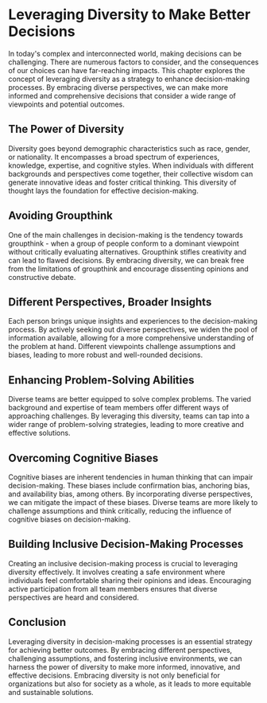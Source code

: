 # Leveraging Diversity to Make Better Decisions

In today's complex and interconnected world, making decisions can be challenging. There are numerous factors to consider, and the consequences of our choices can have far-reaching impacts. This chapter explores the concept of leveraging diversity as a strategy to enhance decision-making processes. By embracing diverse perspectives, we can make more informed and comprehensive decisions that consider a wide range of viewpoints and potential outcomes.

## The Power of Diversity

Diversity goes beyond demographic characteristics such as race, gender, or nationality. It encompasses a broad spectrum of experiences, knowledge, expertise, and cognitive styles. When individuals with different backgrounds and perspectives come together, their collective wisdom can generate innovative ideas and foster critical thinking. This diversity of thought lays the foundation for effective decision-making.

## Avoiding Groupthink

One of the main challenges in decision-making is the tendency towards groupthink - when a group of people conform to a dominant viewpoint without critically evaluating alternatives. Groupthink stifles creativity and can lead to flawed decisions. By embracing diversity, we can break free from the limitations of groupthink and encourage dissenting opinions and constructive debate.

## Different Perspectives, Broader Insights

Each person brings unique insights and experiences to the decision-making process. By actively seeking out diverse perspectives, we widen the pool of information available, allowing for a more comprehensive understanding of the problem at hand. Different viewpoints challenge assumptions and biases, leading to more robust and well-rounded decisions.

## Enhancing Problem-Solving Abilities

Diverse teams are better equipped to solve complex problems. The varied background and expertise of team members offer different ways of approaching challenges. By leveraging this diversity, teams can tap into a wider range of problem-solving strategies, leading to more creative and effective solutions.

## Overcoming Cognitive Biases

Cognitive biases are inherent tendencies in human thinking that can impair decision-making. These biases include confirmation bias, anchoring bias, and availability bias, among others. By incorporating diverse perspectives, we can mitigate the impact of these biases. Diverse teams are more likely to challenge assumptions and think critically, reducing the influence of cognitive biases on decision-making.

## Building Inclusive Decision-Making Processes

Creating an inclusive decision-making process is crucial to leveraging diversity effectively. It involves creating a safe environment where individuals feel comfortable sharing their opinions and ideas. Encouraging active participation from all team members ensures that diverse perspectives are heard and considered.

## Conclusion

Leveraging diversity in decision-making processes is an essential strategy for achieving better outcomes. By embracing different perspectives, challenging assumptions, and fostering inclusive environments, we can harness the power of diversity to make more informed, innovative, and effective decisions. Embracing diversity is not only beneficial for organizations but also for society as a whole, as it leads to more equitable and sustainable solutions.
